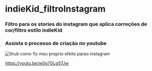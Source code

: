 # indieKid_filtroInstagram
### Filtro para os stories do instagram que aplica correções de cor/filtro estilo indieKid


### Assista o processo de criação no youtube
![thub como fiz meu proprio efeito parao instagram](https://user-images.githubusercontent.com/62311815/211218836-7c9121bf-f427-4c96-9a2f-66cf288cb881.png)


https://youtu.be/w0g7GLg57Jw
